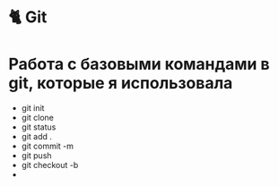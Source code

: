 # :cat2: Git
# Работа с базовыми командами в git, которые я использовала
- git init
- git clone
- git status
- git add .
- git commit -m
- git push
- git checkout -b
- 

